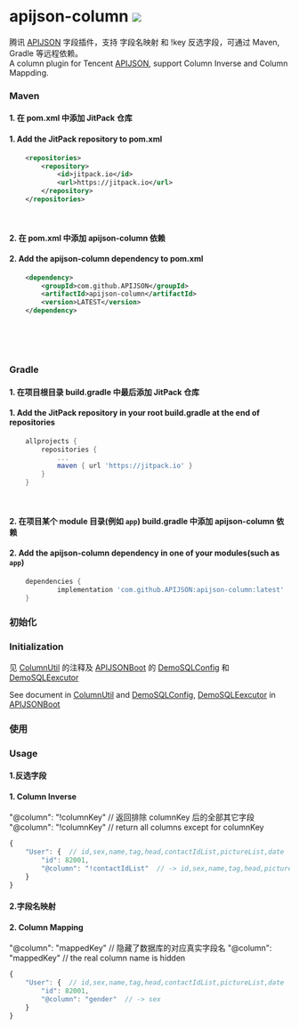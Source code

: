 # apijson-column  [![](https://jitpack.io/v/APIJSON/apijson-column.svg)](https://jitpack.io/#APIJSON/apijson-column)
腾讯 [APIJSON](https://github.com/Tencent/APIJSON) 字段插件，支持 字段名映射 和 !key 反选字段，可通过 Maven, Gradle 等远程依赖。<br />
A column plugin for Tencent [APIJSON](https://github.com/Tencent/APIJSON), support Column Inverse and Column Mappding.

### Maven
#### 1. 在 pom.xml 中添加 JitPack 仓库
#### 1. Add the JitPack repository to pom.xml
```xml
	<repositories>
		<repository>
		    <id>jitpack.io</id>
		    <url>https://jitpack.io</url>
		</repository>
	</repositories>
```
<br />

#### 2. 在 pom.xml 中添加 apijson-column 依赖
#### 2. Add the apijson-column dependency to pom.xml
```xml
	<dependency>
	    <groupId>com.github.APIJSON</groupId>
	    <artifactId>apijson-column</artifactId>
	    <version>LATEST</version>
	</dependency>
```

<br />
<br />
<br />

### Gradle
#### 1. 在项目根目录 build.gradle 中最后添加 JitPack 仓库
#### 1. Add the JitPack repository in your root build.gradle at the end of repositories
```gradle
	allprojects {
		repositories {
			...
			maven { url 'https://jitpack.io' }
		}
	}
```
<br />

#### 2. 在项目某个 module 目录(例如 `app`) build.gradle 中添加 apijson-column 依赖
#### 2. Add the apijson-column dependency in one of your modules(such as `app`)
```gradle
	dependencies {
	        implementation 'com.github.APIJSON:apijson-column:latest'
	}
```

### 初始化
### Initialization
见 [ColumnUtil](/blob/main/src/main/java/apijson/column/ColumnUtil.java) 的注释及 [APIJSONBoot](https://github.com/APIJSON/APIJSON-Demo/blob/master/APIJSON-Java-Server/APIJSONBoot) 的 [DemoSQLConfig](https://github.com/APIJSON/APIJSON-Demo/blob/master/APIJSON-Java-Server/APIJSONBoot/src/main/java/apijson/demo/DemoSQLConfig.java) 和 [DemoSQLEexcutor](https://github.com/APIJSON/APIJSON-Demo/blob/master/APIJSON-Java-Server/APIJSONBoot/src/main/java/apijson/demo/DemoSQLEexcutor.java) <br />

See document in [ColumnUtil](/blob/main/src/main/java/apijson/column/ColumnUtil.java) and [DemoSQLConfig](https://github.com/APIJSON/APIJSON-Demo/blob/master/APIJSON-Java-Server/APIJSONBoot/src/main/java/apijson/demo/DemoSQLConfig.java), [DemoSQLEexcutor](https://github.com/APIJSON/APIJSON-Demo/blob/master/APIJSON-Java-Server/APIJSONBoot/src/main/java/apijson/demo/DemoSQLEexcutor.java) in [APIJSONBoot](https://github.com/APIJSON/APIJSON-Demo/blob/master/APIJSON-Java-Server/APIJSONBoot)


### 使用
### Usage

#### 1.反选字段
#### 1. Column Inverse
"@column": "!columnKey"  // 返回排除 columnKey 后的全部其它字段
"@column": "!columnKey"  // return all columns except for columnKey
```js
{
    "User": {  // id,sex,name,tag,head,contactIdList,pictureList,date
        "id": 82001,
        "@column": "!contactIdList"  // -> id,sex,name,tag,head,pictureList,date
    }
}
```

#### 2.字段名映射
#### 2. Column Mapping
"@column": "mappedKey"  // 隐藏了数据库的对应真实字段名
"@column": "mappedKey"  // the real column name is hidden
```js
{
    "User": {  // id,sex,name,tag,head,contactIdList,pictureList,date
        "id": 82001,
        "@column": "gender"  // -> sex 
    }
}
```

<br /><br />

